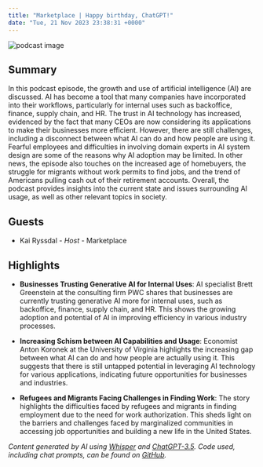 ```yaml
---
title: "Marketplace | Happy birthday, ChatGPT!"
date: "Tue, 21 Nov 2023 23:38:31 +0000"
---
```


![podcast image](https://www.marketplace.org/wp-content/uploads/2019/05/MP_show-1.png)

## Summary

In this podcast episode, the growth and use of artificial intelligence (AI) are discussed. AI has become a tool that many companies have incorporated into their workflows, particularly for internal uses such as backoffice, finance, supply chain, and HR. The trust in AI technology has increased, evidenced by the fact that many CEOs are now considering its applications to make their businesses more efficient. However, there are still challenges, including a disconnect between what AI can do and how people are using it. Fearful employees and difficulties in involving domain experts in AI system design are some of the reasons why AI adoption may be limited. In other news, the episode also touches on the increased age of homebuyers, the struggle for migrants without work permits to find jobs, and the trend of Americans pulling cash out of their retirement accounts. Overall, the podcast provides insights into the current state and issues surrounding AI usage, as well as other relevant topics in society.

## Guests

- Kai Ryssdal - _Host_ - Marketplace

## Highlights

- **Businesses Trusting Generative AI for Internal Uses**: AI specialist Brett Greenstein at the consulting firm PWC shares that businesses are currently trusting generative AI more for internal uses, such as backoffice, finance, supply chain, and HR. This shows the growing adoption and potential of AI in improving efficiency in various industry processes.

- **Increasing Schism between AI Capabilities and Usage**: Economist Anton Koronek at the University of Virginia highlights the increasing gap between what AI can do and how people are actually using it. This suggests that there is still untapped potential in leveraging AI technology for various applications, indicating future opportunities for businesses and industries.

- **Refugees and Migrants Facing Challenges in Finding Work**: The story highlights the difficulties faced by refugees and migrants in finding employment due to the need for work authorization. This sheds light on the barriers and challenges faced by marginalized communities in accessing job opportunities and building a new life in the United States.

_Content generated by AI using [Whisper](https://openai.com/research/whisper) and [ChatGPT-3.5](https://openai.com/blog/chatgpt). Code used, including chat prompts, can be found on [GitHub](https://github.com/dustinbrownman/podcast-parser/blob/main/app/functions.py)._
